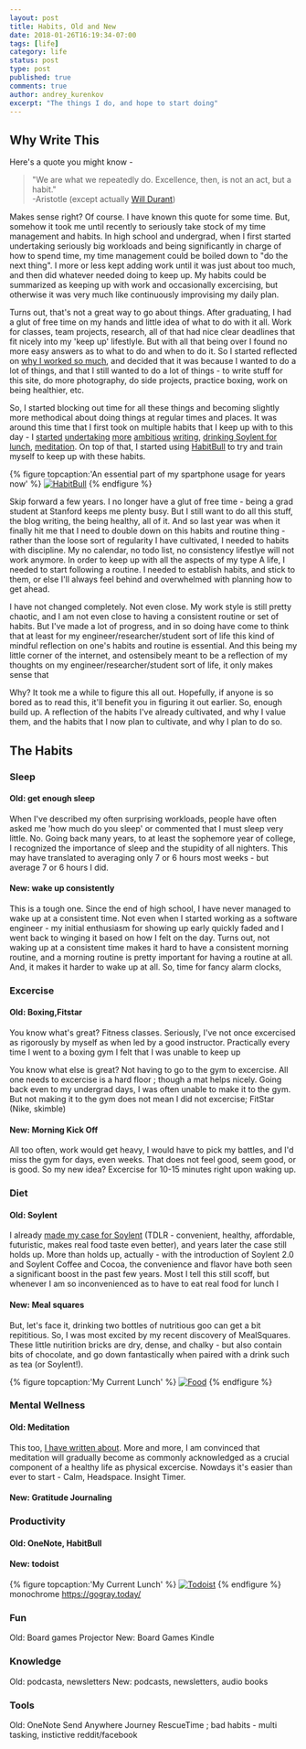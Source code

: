 ```yaml
---
layout: post
title: Habits, Old and New
date: 2018-01-26T16:19:34-07:00
tags: [life]
category: life
status: post
type: post
published: true
comments: true
author: andrey_kurenkov
excerpt: "The things I do, and hope to start doing"
---
```

## Why Write This
Here's a quote you might know - 

> "We are what we repeatedly do. Excellence, then, is not an act, but a habit." <br>
-Aristotle (except actually [Will Durant](http://blogs.umb.edu/quoteunquote/2012/05/08/its-a-much-more-effective-quotation-to-attribute-it-to-aristotle-rather-than-to-will-durant/))

Makes sense right? Of course. I have known this quote for some time. But, somehow it took me until recently to seriously take stock of my time management and habits. In high school and undergrad, when I first started undertaking seriously big workloads and being significantly in charge of how to spend time, my time management could be boiled down to "do the next thing". I more or less kept adding work until it was just about too much, and then did whatever needed doing to keep up. My habits could be summarized as keeping up with work and occasionally excercising, but otherwise it was very much like continuously improvising my daily plan.

Turns out, that's not a great way to go about things. After graduating, I had a glut of free time on my hands and little idea of what to do with it all. Work for classes, team projects, research, all of that had nice clear deadlines that fit nicely into my 'keep up' lifestlyle.  But with all that being over I found no more easy answers as to what to do and when to do it. So I started reflected on [why I worked so much](http://www.andreykurenkov.com/writing/life/on-work/), and decided that it was because I wanted to do a lot of things, and that I still wanted to do a lot of things - to write stuff for this site, do more photography, do side projects, practice boxing, work on being healthier, etc. 

So, I started blocking out time for all these things and becoming slightly more methodical about doing things at regular times and places. It was around this time that I first took on multiple habits that I keep up with to this day - I [started](http://www.andreykurenkov.com/writing/life/on-employment/) [undertaking](http://www.andreykurenkov.com/writing/art/movie-recommendations-for-the-aspiring-eclectic-intellectual/) [more](http://www.andreykurenkov.com/writing/ai/a-brief-history-of-neural-nets-and-deep-learning/) [ambitious](http://www.andreykurenkov.com/writing/ai/organizing-my-emails-with-a-neural-net/) [writing](http://www.andreykurenkov.com/writing/ai/a-brief-history-of-game-ai/), [drinking Soylent for lunch](http://www.andreykurenkov.com/writing/art/why-i-consume-soylent/), [meditation](http://www.andreykurenkov.com/writing/life/some-thoughts-on-meditation/). On top of that, I started using [HabitBull](http://www.habitbull.com/) to try and train myself to keep up with these habits. 

{% figure topcaption:'An essential part of my spartphone usage for years now' %}
[<img class="postimageactual" src="/writing/images/2018-01-19-habits/habitbull.png" alt="HabitBull"/>](/writing/images/2018-01-19-habits/habitbull.png)
{% endfigure %}

Skip forward a few years. I no longer have a glut of free time - being a grad student at Stanford keeps me plenty busy. But I still want to do all this stuff, the blog writing, the being healthy, all of it. And so last year was when it finally hit me that I need to double down on this habits and routine thing - rather than the loose sort of regularity I have cultivated, I needed to habits with discipline. My no calendar, no todo list, no consistency lifestlye will not work anymore. In order to keep up with all the aspects of my type A life, I needed to start following a routine. I needed to establish habits, and stick to them, or else I'll always feel behind and overwhelmed with planning how to get ahead. 

I have not changed completely. Not even close. My work style is still pretty chaotic, and I am not even close to having a consistent routine or set of habits. But I've made a lot of progress, and in so doing have come to think that at least for my engineer/researcher/student sort of life this kind of mindful reflection on one's habits and routine is essential. And this being my little corner of the internet, and ostensibely meant to be a reflection of my thoughts on my engineer/researcher/student sort of life, it only makes sense that

Why? It took me a while to figure this all out. Hopefully, if anyone is so bored as to read this, it'll benefit you in figuring it out earlier. 
So, enough build up. A reflection of the habits I've already cultivated, and why I value them, and the habits that I now plan to cultivate, and why I plan to do so.  

## The Habits

### Sleep

#### Old: get enough sleep
When I've described my often surprising workloads, people have often asked me 'how much do you sleep' or commented that I must sleep very little. No. Going back many years, to at least the sophemore year of college, I recognized the importance of sleep and the stupidity of all nighters. This may have translated to averaging only 7 or 6 hours most weeks - but average 7 or 6 hours I did. 

#### New: wake up consistently
This is a tough one. Since the end of high school, I have never managed to wake up at a consistent time. Not even when I started working as a software engineer - my initial enthusiasm for showing up early quickly faded and I went back to winging it based on how I felt on the day. Turns out, not waking up at a consistent time makes it hard to have a consistent morning routine, and a morning routine is pretty important for having a routine at all. And, it makes it harder to wake up at all. So, time for fancy alarm clocks, 

### Excercise

#### Old: Boxing,Fitstar
You know what's great? Fitness classes. Seriously, I've not once excercised as rigorously by myself as when led by a good instructor. Practically every time I went to a boxing gym I felt that I was unable to keep up 

You know what else is great? Not having to go to the gym to excercise. All one needs to excercise is a hard floor ; though a mat helps nicely. Going back even to my undergrad days, I was often unable to make it to the gym. But not making it to the gym does not mean I did not excercise; FitStar (Nike, skimble)

#### New: Morning Kick Off
All too often, work would get heavy, I would have to pick my battles, and I'd miss the gym for days, even weeks. That does not feel good, seem good, or is good. So my new idea? Excercise for 10-15 minutes right upon waking up. 

### Diet

#### Old: Soylent
I already [made my case for Soylent](http://www.andreykurenkov.com/writing/art/why-i-consume-soylent/) (TDLR - convenient, healthy, affordable, futuristic, makes real food taste even better), and years later the case still holds up. More than holds up, actually - with the introduction of Soylent 2.0 and Soylent Coffee and Cocoa, the convenience and flavor have both seen a significant boost in the past few years. Most I tell this still scoff, but whenever I am so inconvenienced as to have to eat real food for lunch I 

#### New: Meal squares
But, let's face it, drinking two bottles of nutritious goo can get a bit repititious. So, I was most excited by my recent discovery of MealSquares. These little nutirition bricks are dry, dense, and chalky - but also contain bits of chocolate, and go down fantastically when paired with a drink such as tea (or Soylent!). 

{% figure topcaption:'My Current Lunch' %}
[<img class="postimageactual" src="/writing/images/2018-01-19-habits/food.jpg" alt="Food"/>](/writing/images/2018-01-19-habits/food.jpg)
{% endfigure %}


### Mental Wellness

#### Old: Meditation
This too, [I have written about](http://www.andreykurenkov.com/writing/life/some-thoughts-on-meditation/). More and more, I am convinced that meditation will gradually become as commonly acknowledged as a crucial component of a healthy life as physical excercise. Nowdays it's easier than ever to start - Calm, Headspace. Insight Timer. 

#### New: Gratitude Journaling

### Productivity

#### Old: OneNote, HabitBull
     
#### New: todoist
{% figure topcaption:'My Current Lunch' %}
[<img class="postimageactual" src="/writing/images/2018-01-19-habits/todoist.png" alt="Todoist"/>](/writing/images/2018-01-19-habits/todoist.png)
{% endfigure %}
     monochrome https://gogray.today/

### Fun
Old: Board games
     Projector
New: Board Games
     Kindle

### Knowledge
Old: podcasta, newsletters
New: podcasts, newsletters, audio books

### Tools

Old: OneNote
     Send Anywhere
     Journey
     RescueTime ; bad habits - multi tasking, instictive reddit/facebook

